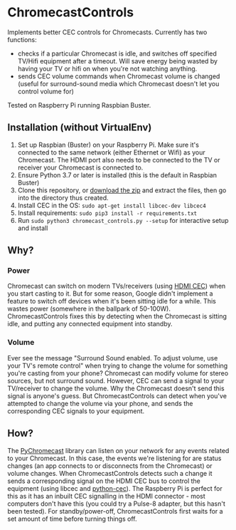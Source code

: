 # ChromecastControls
Implements better CEC controls for Chromecasts. Currently has two functions:
* checks if a particular Chromecast is idle, and switches off specified TV/Hifi equipment after a timeout. Will save energy being wasted by having your TV or hifi on when you're not watching anything.
* sends CEC volume commands when Chromecast volume is changed (useful for surround-sound media which Chromecast doesn't let you control volume for)

Tested on Raspberry Pi running Raspbian Buster. 
## Installation (without VirtualEnv)
1. Set up Raspbian (Buster) on your Raspberry Pi. Make sure it's connected to the same network (either Ethernet or Wifi) as your Chromecast. The HDMI port also needs to be connected to the TV or receiver your Chromecast is connected to.
1. Ensure Python 3.7 or later is installed (this is the default in Raspbian Buster)
2. Clone this repository, or [download the zip](https://github.com/askvictor/ChromecastControls/archive/master.zip) and extract the files, then go into the directory thus created.
3. Install CEC in the OS: `sudo apt-get install libcec-dev libcec4`
4. Install requirements: `sudo pip3 install -r requirements.txt`
5. Run `sudo python3 chromecast_controls.py --setup` for interactive setup and install

## Why?
### Power
Chromecast can switch on modern TVs/receivers (using [HDMI CEC](https://en.wikipedia.org/wiki/Consumer_Electronics_Control)) when you start casting to it. But for some reason, Google didn't implement a feature to switch off devices when it's been sitting idle for a while. This wastes power (somewhere in the ballpark of 50-100W). ChromecastControls fixes this by detecting when the Chromecast is sitting idle, and putting any connected equipment into standby.
### Volume
Ever see the message "Surround Sound enabled. To adjust volume, use your TV's remote control" when trying to change the volume for something you're casting from your phone? Chromecast can modify volume for stereo sources, but not surround sound. However, CEC can send a signal to your TV/receiver to change the volume. Why the Chromecast doesn't send this signal is anyone's guess. But ChromecastControls can detect when you've attempted to change the volume via your phone, and sends the corresponding CEC signals to your equipment.

## How?
The [PyChromecast](https://github.com/balloob/pychromecast) library can listen on your network for any events related to your Chromecast. In this case, the events we're listening for are status changes (an app connects to or disconnects from the Chromecast) or volume changes. When ChromecastControls detects such a change it sends a corresponding signal on the HDMI CEC bus to control the equipment (using libcec and [python-cec](https://github.com/trainman419/python-cec)). The Raspberry Pi is perfect for this as it has an inbuilt CEC signalling in the HDMI connector - most computers don't have this (you could try a Pulse-8 adapter, but this hasn't been tested). For standby/power-off, ChromecastControls first waits for a set amount of time before turning things off.
